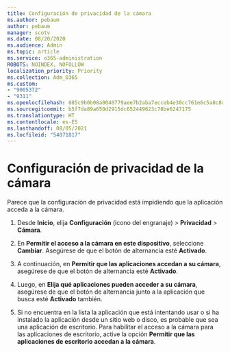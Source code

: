 ```yaml
---
title: Configuración de privacidad de la cámara
ms.author: pebaum
author: pebaum
manager: scotv
ms.date: 08/20/2020
ms.audience: Admin
ms.topic: article
ms.service: o365-administration
ROBOTS: NOINDEX, NOFOLLOW
localization_priority: Priority
ms.collection: Adm_O365
ms.custom:
- "9005372"
- "9311"
ms.openlocfilehash: 885c9b0b08a0040779aee7b2aba7ecceb4e30cc761e6c5a8c8d5d13dde4a2430
ms.sourcegitcommit: b5f7da89a650d2915dc652449623c78be6247175
ms.translationtype: HT
ms.contentlocale: es-ES
ms.lasthandoff: 08/05/2021
ms.locfileid: "54071817"
---
```

# <a name="camera-privacy-settings"></a>Configuración de privacidad de la cámara

Parece que la configuración de privacidad está impidiendo que la aplicación acceda a la cámara.

1.  Desde **Inicio**, elija **Configuración** (icono del engranaje) > **Privacidad** > **Cámara**.

2.  En **Permitir el acceso a la cámara en este dispositivo**, seleccione **Cambiar**. Asegúrese de que el botón de alternancia esté **Activado**.

3.  A continuación, en **Permitir que las aplicaciones accedan a su cámara**, asegúrese de que el botón de alternancia esté **Activado**.

4.  Luego, en **Elija qué aplicaciones pueden acceder a su cámara**, asegúrese de que el botón de alternancia junto a la aplicación que busca esté **Activado** también.

5.  Si no encuentra en la lista la aplicación que está intentando usar o si ha instalado la aplicación desde un sitio web o disco, es probable que sea una aplicación de escritorio. Para habilitar el acceso a la cámara para las aplicaciones de escritorio, active la opción **Permitir que las aplicaciones de escritorio accedan a la cámara**.